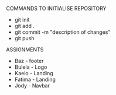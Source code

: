 COMMANDS TO INITIALISE REPOSITORY
- git init
-  git add .
-  git commit -m "description of changes"
-  git push


ASSIGNMENTS
- Baz - footer
- Bulela - Logo
- Kaelo - Landing
- Fatima - Landing
- Jody - Navbar
